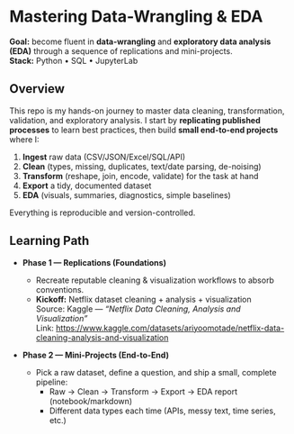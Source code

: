# Mastering Data-Wrangling & EDA

**Goal:** become fluent in **data-wrangling** and **exploratory data analysis (EDA)** through a sequence of replications and mini-projects.  
**Stack:** Python • SQL • JupyterLab

## Overview

This repo is my hands-on journey to master data cleaning, transformation, validation, and exploratory analysis. I start by **replicating published processes** to learn best practices, then build **small end-to-end projects** where I:

1) **Ingest** raw data (CSV/JSON/Excel/SQL/API)  
2) **Clean** (types, missing, duplicates, text/date parsing, de-noising)  
3) **Transform** (reshape, join, encode, validate) for the task at hand  
4) **Export** a tidy, documented dataset  
5) **EDA** (visuals, summaries, diagnostics, simple baselines)

Everything is reproducible and version-controlled.


## Learning Path

- **Phase 1 — Replications (Foundations)**
  - Recreate reputable cleaning & visualization workflows to absorb conventions.
  - **Kickoff:** Netflix dataset cleaning + analysis + visualization  
    Source: Kaggle — *“Netflix Data Cleaning, Analysis and Visualization”*  
    Link: https://www.kaggle.com/datasets/ariyoomotade/netflix-data-cleaning-analysis-and-visualization

- **Phase 2 — Mini-Projects (End-to-End)**
  - Pick a raw dataset, define a question, and ship a small, complete pipeline:
    - Raw → Clean → Transform → Export → EDA report (notebook/markdown)
    - Different data types each time (APIs, messy text, time series, etc.)
